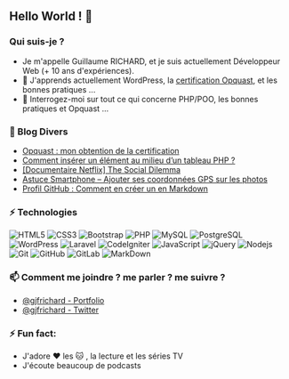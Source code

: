 ## Hello World ! 👋

### Qui suis-je ?
- Je m'appelle Guillaume RICHARD, et je suis actuellement Développeur Web (+ 10 ans d'expériences).
- 🌱 J'apprends actuellement WordPress, la [certification Opquast](https://www.opquast.com/), et les bonnes pratiques ...
- 💬 Interrogez-moi sur tout ce qui concerne PHP/POO, les bonnes pratiques et Opquast ...

### 📕 Blog Divers
<!-- BLOG-POST-LIST:START -->
- [Opquast : mon obtention de la certification](https://guillaume-richard.fr/opquast-mon-obtention-de-la-certification/)
- [Comment insérer un élément au milieu d’un tableau PHP ?](https://jf-blog.fr/comment-inserer-un-element-au-milieu-dun-tableau-php)
- [[Documentaire Netflix] The Social Dilemma](https://guillaume-richard.fr/documentaire-netflix-the-social-dilemma/)
- [Astuce Smartphone – Ajouter ses coordonnées GPS sur les photos](https://jf-blog.fr/astuce-smartphone-ajouter-ses-coordonnees-gps-sur-les-photos)
- [Profil GitHub : Comment en créer un en Markdown](https://guillaume-richard.fr/comment-creer-un-profil-github-en-markdown/)
<!-- BLOG-POST-LIST:END -->

### ⚡ Technologies
![HTML5](https://img.shields.io/badge/-HTML5-E34F26?style=flat-square&logo=html5&logoColor=white)
![CSS3](https://img.shields.io/badge/-CSS3-1572B6?style=flat-square&logo=css3)
![Bootstrap](https://img.shields.io/badge/-Bootstrap-563D7C?style=flat-square&logo=bootstrap)
![PHP](https://img.shields.io/badge/-PHP-474A8A?style=flat-square&logo=php)
![MySQL](https://img.shields.io/badge/-MySQL-336791?style=flat-square&logo=mysql)
![PostgreSQL](https://img.shields.io/badge/-PostgreSQL-336791?style=flat-square&logo=postgresql)
![WordPress](https://img.shields.io/badge/-WordPress-21759b?style=flat-square&logo=WordPress)
![Laravel](https://img.shields.io/badge/-laravel-23FF2D?style=flat-square&logo=laravel)
![CodeIgniter](https://img.shields.io/badge/-CodeIgniter-orange?style=flat-square&logo=CodeIgniter)
![JavaScript](https://img.shields.io/badge/-JavaScript-323330?style=flat-square&logo=javascript)
![jQuery](https://img.shields.io/badge/-jquery-230769?style=flat-square&logo=jquery)
![Nodejs](https://img.shields.io/badge/-Nodejs-303030?style=flat-square&logo=Node.js)
![Git](https://img.shields.io/badge/-Git-3E2C00?style=flat-square&logo=git)
![GitHub](https://img.shields.io/badge/-GitHub-181717?style=flat-square&logo=github)
![GitLab](https://img.shields.io/badge/-GitLab-FCA121?style=flat-square&logo=gitlab)
![MarkDown](https://img.shields.io/badge/markdown-black?&style=flat-square&logo=markdown)

### 📫 Comment me joindre ? me parler ? me suivre ?
* [@gjfrichard - Portfolio](https://guillaume-richard.fr/)
* [@gjfrichard - Twitter](https://twitter.com/gjfrichard)

### ⚡ Fun fact:
* J'adore :heart: les :cat: , la lecture et les séries TV
* J'écoute beaucoup de podcasts

<!--
- 🔭 I’m currently working on ...
- 👯 I’m looking to collaborate on ...
- 🤔 I’m looking for help with ...
- 😄 Pronouns: ...
- ⚡ Fun fact: ...
-->
